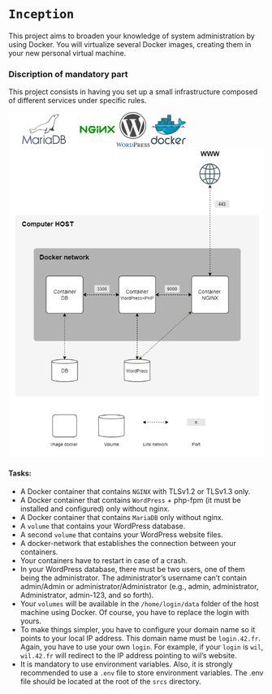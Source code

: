 # `Inception`

This project aims to broaden your knowledge of system administration by using Docker.
You will virtualize several Docker images, creating them in your new personal virtual machine.

### Discription of mandatory part
This project consists in having you set up a small infrastructure composed of different services under specific rules.

<img align="left" src="https://raw.githubusercontent.com/tolmvad/Inception/78ccb50704fbc3e222e41808f208477d37743279/img/mariadb.svg" height="70">
<img align="left" src="https://raw.githubusercontent.com/tolmvad/Inception/78ccb50704fbc3e222e41808f208477d37743279/img/nginx.svg" height="70">
<img align="left" src="https://raw.githubusercontent.com/tolmvad/Inception/78ccb50704fbc3e222e41808f208477d37743279/img/wordpress.svg" height="70">
<img align="left" src="https://raw.githubusercontent.com/tolmvad/Inception/78ccb50704fbc3e222e41808f208477d37743279/img/docker.svg" height="70">

![basic](https://raw.githubusercontent.com/tolmvad/Inception/78ccb50704fbc3e222e41808f208477d37743279/img/basic.png)

#### Tasks:
- A Docker container that contains `NGINX` with TLSv1.2 or TLSv1.3 only.
- A Docker container that contains `WordPress` + php-fpm (it must be installed and configured) only without nginx.
- A Docker container that contains `MariaDB` only without nginx.
- A `volume` that contains your WordPress database.
- A second `volume` that contains your WordPress website files.
- A docker-network that establishes the connection between your containers.
- Your containers have to restart in case of a crash.
- In your WordPress database, there must be two users, one of them being the administrator. The administrator’s username can’t contain admin/Admin or administrator/Administrator (e.g., admin, administrator, Administrator, admin-123, and so forth).
- Your `volumes` will be available in the `/home/login/data` folder of the host machine using Docker. Of course, you have to replace the login with yours.
- To make things simpler, you have to configure your domain name so it points to your local IP address. This domain name must be `login.42.fr`. Again, you have to use your own `login`. For example, if your `login` is `wil`, `wil.42.fr` will redirect to the IP address pointing to wil’s website.
- It is mandatory to use environment variables. Also, it is strongly recommended to use a `.env` file to store environment variables. The .env file should be located at the root of the `srcs` directory.
